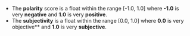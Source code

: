 - The **polarity** score is a float within the range [-1.0, 1.0] where **-1.0** is very **negative** and **1.0** is very **positive**.
- The **subjectivity** is a float within the range [0.0, 1.0] where **0.0** is very objective** and **1.0** is very **subjective**.